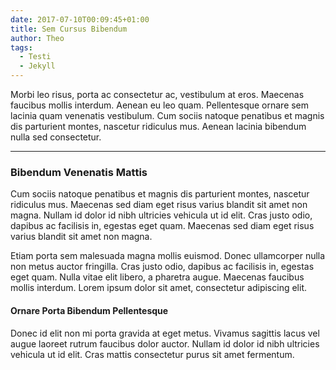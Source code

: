 ```yaml
---
date: 2017-07-10T00:09:45+01:00
title: Sem Cursus Bibendum
author: Theo
tags:
  - Testi
  - Jekyll
---
```


Morbi leo risus, porta ac consectetur ac, vestibulum at eros. Maecenas faucibus mollis interdum. Aenean eu leo quam. Pellentesque ornare sem lacinia quam venenatis vestibulum. Cum sociis natoque penatibus et magnis dis parturient montes, nascetur ridiculus mus. Aenean lacinia bibendum nulla sed consectetur.

---

### Bibendum Venenatis Mattis

Cum sociis natoque penatibus et magnis dis parturient montes, nascetur ridiculus mus. Maecenas sed diam eget risus varius blandit sit amet non magna. Nullam id dolor id nibh ultricies vehicula ut id elit. Cras justo odio, dapibus ac facilisis in, egestas eget quam. Maecenas sed diam eget risus varius blandit sit amet non magna.

Etiam porta sem malesuada magna mollis euismod. Donec ullamcorper nulla non metus auctor fringilla. Cras justo odio, dapibus ac facilisis in, egestas eget quam. Nulla vitae elit libero, a pharetra augue. Maecenas faucibus mollis interdum. Lorem ipsum dolor sit amet, consectetur adipiscing elit.

#### Ornare Porta Bibendum Pellentesque

Donec id elit non mi porta gravida at eget metus. Vivamus sagittis lacus vel augue laoreet rutrum faucibus dolor auctor. Nullam id dolor id nibh ultricies vehicula ut id elit. Cras mattis consectetur purus sit amet fermentum.
